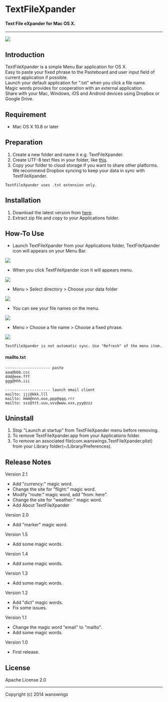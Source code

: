 TextFileXpander
====================
#### Text File eXpander for Mac OS X.
*****
![](https://raw.github.com/wanswings/TextFileXpanderMac/master/screenshots/icon64x64.png)

Introduction
--------------------
TextFileXpander is a simple Menu Bar application for OS X.  
Easy to paste your fixed phrase to the Pasteboard and user input field of current application if possible.  
Launch your default application for ".txt" when you click a file name.  
Magic words provides for cooperation with an external application.  
Share with your Mac, Windows, iOS and Android devices using Dropbox or Google Drive.  

Requirement
--------------------
* Mac OS X 10.8 or later

Preparation
--------------------
1. Create a new folder and name it e.g. TextFileXpander.
2. Create UTF-8 text files in your folder, like [this](https://github.com/wanswings/TextFileXpanderData/).
3. Copy your folder to cloud storage if you want to share other platforms. We recommend Dropbox syncing to keep your data in sync with TextFileXpander.

`TextFileXpander uses .txt extension only.`

Installation
--------------------
1. Download the latest version from [here](https://github.com/wanswings/TextFileXpanderMac/releases).
2. Extract zip file and copy to your Applications folder.

How-To Use
--------------------
* Launch TextFileXpander from your Applications folder, TextFileXpander icon will appears on your Menu Bar.

![](https://raw.github.com/wanswings/TextFileXpanderMac/master/screenshots/screenshot1.png)

* When you click TextFileXpander icon it will appears menu.

![](https://raw.github.com/wanswings/TextFileXpanderMac/master/screenshots/screenshot2.png)

* Menu > Select directory > Choose your data folder

![](https://raw.github.com/wanswings/TextFileXpanderMac/master/screenshots/screenshot3.png)

* You can see your file names on the menu.

![](https://raw.github.com/wanswings/TextFileXpanderMac/master/screenshots/screenshot4.png)

* Menu > Choose a file name > Choose a fixed phrase.

![](https://raw.github.com/wanswings/TextFileXpanderMac/master/screenshots/screenshot5.png)

`TextFileXpander is not automatic sync. Use "Refresh" of the menu item.`

#### mailto.txt
```
-------------------- paste
aaa@bbb.ccc
ddd@eee.fff
ggg@hhh.iii

-------------------- launch email client
mailto: jjj@kkk.lll
mailto: mmm@nnn.ooo,ppp@qqq.rrr
mailto: sss@ttt.uuu,vvv@www.xxx,yyy@zzz
```

Uninstall
--------------------
1. Stop "Launch at startup" from TextFileXpander menu before removing.
2. To remove TextFileXpander.app from your Applications folder.
3. To remove an associated file(com.wanswings.TextFileXpander.plist) from your Library folder(~/Library/Preferences).

Release Notes
--------------------
Version 2.1

- Add "currency:" magic word.
- Change the site for "flight:" magic word.
- Modify "route:" magic word, add "from: here".
- Change the site for "weather:" magic word.
- Add About TextFileXpander

Version 2.0

- Add "marker" magic word.

Version 1.5

- Add some magic words.

Version 1.4

- Add some magic words.

Version 1.3

- Add some magic words.

Version 1.2

- Add "dict" magic words.
- Fix some issues.

Version 1.1

- Change the magic word "email" to "mailto".
- Add some magic words.

Version 1.0

- First release.

License
--------------------
Apache License 2.0
*****
Copyright (c) 2014 wanswings

